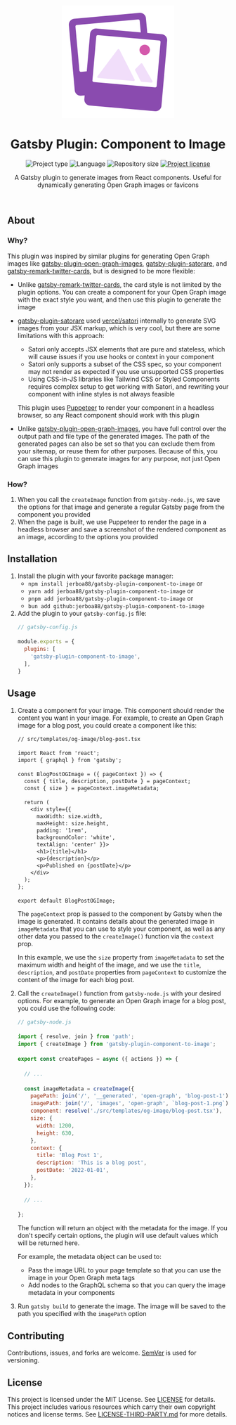 <!-- Project Header -->
<div align="center"> 
  <img class="projectLogo" src="icon.svg" alt="Project logo" title="Project logo" width="256">

  <h1 class="projectName">Gatsby Plugin: Component to Image</h1>

  <p class="projectBadges">
    <img src="https://img.shields.io/badge/type-Gatsby_Plugin-8a4baf.svg" alt="Project type" title="Project type">
    <img src="https://img.shields.io/github/languages/top/jerboa88/gatsby-plugin-component-to-image.svg" alt="Language" title="Language">
    <img src="https://img.shields.io/github/repo-size/jerboa88/gatsby-plugin-component-to-image.svg" alt="Repository size" title="Repository size">
    <a href="LICENSE">
      <img src="https://img.shields.io/github/license/jerboa88/gatsby-plugin-component-to-image.svg" alt="Project license" title="Project license"/>
    </a>
  </p>
  
  <p class="projectDesc">
    A Gatsby plugin to generate images from React components. Useful for dynamically generating Open Graph images or favicons
  </p>
  
  <br/>
</div>


## About

### Why?

This plugin was inspired by similar plugins for generating Open Graph images like [gatsby-plugin-open-graph-images], [gatsby-plugin-satorare], and [gatsby-remark-twitter-cards], but is designed to be more flexible:
- Unlike [gatsby-remark-twitter-cards], the card style is not limited by the plugin options. You can create a component for your Open Graph image with the exact style you want, and then use this plugin to generate the image
- [gatsby-plugin-satorare] used [vercel/satori] internally to generate SVG images from your JSX markup, which is very cool, but there are some limitations with this approach:
  - Satori only accepts JSX elements that are pure and stateless, which will cause issues if you use hooks or context in your component
  - Satori only supports a subset of the CSS spec, so your component may not render as expected if you use unsupported CSS properties
  - Using CSS-in-JS libraries like Tailwind CSS or Styled Components requires complex setup to get working with Satori, and rewriting your component with inline styles is not always feasible
  
  This plugin uses [Puppeteer] to render your component in a headless browser, so any React component should work with this plugin
- Unlike [gatsby-plugin-open-graph-images], you have full control over the output path and file type of the generated images. The path of the generated pages can also be set so that you can exclude them from your sitemap, or reuse them for other purposes. Because of this, you can use this plugin to generate images for any purpose, not just Open Graph images

### How?
1. When you call the `createImage` function from `gatsby-node.js`, we save the options for that image and generate a regular Gatsby page from the component you provided
2. When the page is built, we use Puppeteer to render the page in a headless browser and save a screenshot of the rendered component as an image, according to the options you provided


## Installation
1. Install the plugin with your favorite package manager:
    - `npm install jerboa88/gatsby-plugin-component-to-image` or
    - `yarn add jerboa88/gatsby-plugin-component-to-image` or
    - `pnpm add jerboa88/gatsby-plugin-component-to-image` or
    - `bun add github:jerboa88/gatsby-plugin-component-to-image`
2. Add the plugin to your `gatsby-config.js` file:
    ```js
    // gatsby-config.js

    module.exports = {
      plugins: [
        'gatsby-plugin-component-to-image',
      ],
    }
    ```


## Usage
1. Create a component for your image. This component should render the content you want in your image. For example, to create an Open Graph image for a blog post, you could create a component like this:
    ```tsx
    // src/templates/og-image/blog-post.tsx

    import React from 'react';
    import { graphql } from 'gatsby';

    const BlogPostOGImage = ({ pageContext }) => {
      const { title, description, postDate } = pageContext;
      const { size } = pageContext.imageMetadata;

      return (
        <div style={{
          maxWidth: size.width,
          maxHeight: size.height,
          padding: '1rem',
          backgroundColor: 'white', 
          textAlign: 'center' }}>
          <h1>{title}</h1>
          <p>{description}</p>
          <p>Published on {postDate}</p>
        </div>
      );
    };

    export default BlogPostOGImage;
    ```

    The `pageContext` prop is passed to the component by Gatsby when the image is generated. It contains details about the generated image in `imageMetadata` that you can use to style your component, as well as any other data you passed to the `createImage()` function via the `context` prop.
    
    In this example, we use the `size` property from `imageMetadata` to set the maximum width and height of the image, and we use the `title`, `description`, and `postDate` properties from `pageContext` to customize the content of the image for each blog post.

2. Call the `createImage()` function from `gatsby-node.js` with your desired options. For example, to generate an Open Graph image for a blog post, you could use the following code:
    ```js
    // gatsby-node.js

    import { resolve, join } from 'path';
    import { createImage } from 'gatsby-plugin-component-to-image';

    export const createPages = async ({ actions }) => {

      // ...

      const imageMetadata = createImage({
        pagePath: join('/', '__generated', 'open-graph', 'blog-post-1'),
        imagePath: join('/', 'images', 'open-graph', `blog-post-1.png`),
        component: resolve('./src/templates/og-image/blog-post.tsx'),
        size: {
          width: 1200,
          height: 630,
        },
        context: {
          title: 'Blog Post 1',
          description: 'This is a blog post',
          postDate: '2022-01-01',
        },
      });

      // ...

    };
    ```
    The function will return an object with the metadata for the image. If you don't specify certain options, the plugin will use default values which will be returned here.

    For example, the metadata object can be used to:
    - Pass the image URL to your page template so that you can use the image in your Open Graph meta tags
    - Add nodes to the GraphQL schema so that you can query the image metadata in your components

3. Run `gatsby build` to generate the image. The image will be saved to the path you specified with the `imagePath` option


## Contributing
Contributions, issues, and forks are welcome. [SemVer](http://semver.org/) is used for versioning.


## License
This project is licensed under the MIT License. See [LICENSE](LICENSE) for details. This project includes various resources which carry their own copyright notices and license terms. See [LICENSE-THIRD-PARTY.md](LICENSE-THIRD-PARTY.md) for more details.


[Puppeteer]: https://pptr.dev/
[vercel/satori]: https://github.com/vercel/satori
[gatsby-plugin-open-graph-images]: https://github.com/squer-solutions/gatsby-plugin-open-graph-images/
[gatsby-plugin-satorare]: https://github.com/okaryo/gatsby-plugin-satorare
[gatsby-remark-twitter-cards]: https://github.com/alessbell/gatsby-remark-twitter-cards